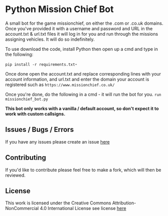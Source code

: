 # Python Mission Chief Bot
A small bot for the game missionchief, on either the .com or .co.uk domains. Once you've provided it with a username and password and URL in the account.txt & url.txt files it will log in for you and run through the missions assigning vehicles. It will do so indefinitely. 

To use download the code, install Python then open up a cmd and type in the following:

`pip install -r requirements.txt`-


Once done open the account.txt and replace corresponding lines with your account information, and url.txt and enter the domain your account is registered such as `https://www.missionchief.co.uk/`

Once you're done, do the following in a cmd - it will run the bot for you.
`run missionchief_bot.py`

**This bot only works with a vanilla / default account, so don't expect it to work with custom callsigns.**

## Issues / Bugs / Errors

If you have any issues please create an issue [here](https://github.com/codesidian/Python-MissionChiefBot/issues)


## Contributing

If you'd like to contribute please feel free to make a fork, which will then be reviewed.


## License
This work is licensed under the Creative Commons Attribution-NonCommercial 4.0 International License
see license [here](https://github.com/codesidian/Python-MissionChiefBot/blob/master/LICENSE.md)
